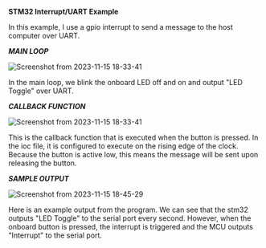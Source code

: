 **STM32 Interrupt/UART Example**

In this example, I use a gpio interrupt to send a message to the host computer over UART.

***MAIN LOOP***


![Screenshot from 2023-11-15 18-33-41](https://github.com/IEEE-TritonsRCSC/robocup-mechatronics/assets/121917210/41354a26-09aa-4ab5-8968-7c3f0542863b)


In the main loop, we blink the onboard LED off and on and output "LED Toggle" over UART.

***CALLBACK FUNCTION***


![Screenshot from 2023-11-15 18-33-41](https://github.com/IEEE-TritonsRCSC/robocup-mechatronics/assets/121917210/9375de08-6fd5-4f73-a039-2160733b49b6)

This is the callback function that is executed when the button is pressed. In the ioc file, it is configured to execute on the rising edge of the clock. Because the button is active low, this means the message will be sent upon releasing the button.

***SAMPLE OUTPUT***


![Screenshot from 2023-11-15 18-45-29](https://github.com/IEEE-TritonsRCSC/robocup-mechatronics/assets/121917210/689c22ed-358a-460f-abe4-059abef9570d)


Here is an example output from the program. We can see that the stm32 outputs "LED Toggle" to the serial port every second. However, when the onboard button is pressed, the interrupt is triggered and the MCU outputs "Interrupt" to the serial port.
